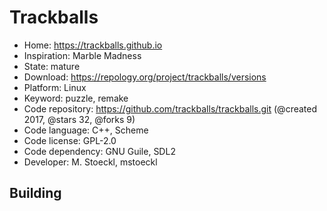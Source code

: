 # Trackballs

- Home: https://trackballs.github.io
- Inspiration: Marble Madness
- State: mature
- Download: https://repology.org/project/trackballs/versions
- Platform: Linux
- Keyword: puzzle, remake
- Code repository: https://github.com/trackballs/trackballs.git (@created 2017, @stars 32, @forks 9)
- Code language: C++, Scheme
- Code license: GPL-2.0
- Code dependency: GNU Guile, SDL2
- Developer: M. Stoeckl, mstoeckl

## Building
